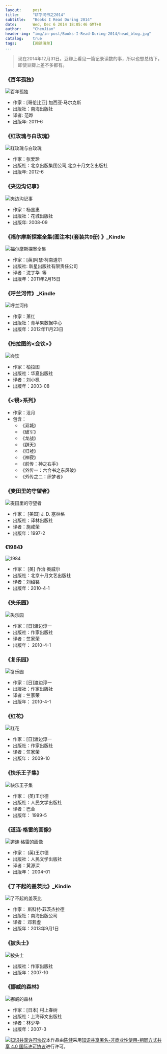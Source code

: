 ---layout:     posttitle:      "耕字问书之2014"subtitle:   "Books I Read During 2014"date:       Wed, Dec 6 2014 18:05:46 GMT+8author:     "ChenJian"header-img: "img/in-post/Books-I-Read-During-2014/head_blog.jpg"catalog:    truetags:       [阅读清单]...> 现在2014年12月31日。豆瓣上看见一篇记录读数的事，所以也想总结下，即使豆瓣上差不多都有。### 《百年孤独》![百年孤独](https://img3.doubanio.com/lpic/s6384944.jpg)- 作家：[哥伦比亚] 加西亚·马尔克斯 - 出版社：南海出版社- 译者: 范晔 - 出版年: 2011-6### 《红玫瑰与白玫瑰》![红玫瑰与白玫瑰](https://img3.doubanio.com/lpic/s10199551.jpg)- 作家：张爱玲- 出版社：北京出版集团公司,北京十月文艺出版社- 出版年: 2012-6### 《夹边沟记事》![夹边沟记事](https://img3.doubanio.com/lpic/s3455551.jpg) - 作家：杨显惠- 出版社：花城出版社- 出版年: 2008-09### 《福尔摩斯探案全集(图注本)(套装共9册) 》_Kindle![福尔摩斯探案全集](https://img3.doubanio.com/lpic/s9228525.jpg)- 作家：[英]阿瑟·柯南道尔 - 出版社: 新星出版社有限责任公司- 译者：沈丁华  等- 出版年：2011年2月15日### 《呼兰河传》_Kindle![呼兰河传](https://img1.doubanio.com/lpic/s24405567.jpg)- 作家：萧红- 出版社：青苹果数据中心- 出版年：2012年11月23日### 《柏拉图的<会饮>》![会饮](https://img1.doubanio.com/lpic/s1236859.jpg)- 作家：柏拉图- 出版社：华夏出版社- 译者：刘小枫- 出版年：2003-08### 《<镜>系列》- 作家：沧月- 包含：	- 《双城》	- 《破军》	- 《龙战》	- 《辟天》	- 《归墟》	- 《神寂》	- 《前传：神之右手》	- 《外传一：六合书之东风破》	- 《外传之二：织梦者》### 《麦田里的守望者》![麦田里的守望者](https://img3.doubanio.com/lpic/s2738366.jpg)- 作家： [美国] J. D. 塞林格- 出版社：译林出版社- 译者：施咸荣 - 出版年：1997-2### 《1984》![1984](https://img1.doubanio.com/lpic/s4371408.jpg)- 作家： [英] 乔治·奥威尔 - 出版社：北京十月文艺出版社- 译者：刘绍铭  - 出版年：2010-4-1### 《失乐园》![失乐园](https://img3.doubanio.com/lpic/s4525830.jpg)- 作家：[日]渡边淳一   - 出版社：作家出版社- 译者：竺家荣   - 出版年： 2010-4-1### 《复乐园》![复乐园](https://img3.doubanio.com/lpic/s6120413.jpg)- 作家：[日]渡边淳一   - 出版社：作家出版社- 译者：竺家荣   - 出版年： 2010-4-1### 《红花》![红花](https://img3.doubanio.com/lpic/s22701913.jpg)- 作家：[日]渡边淳一   - 出版社：作家出版社- 译者：竺家荣   - 出版年： 2009-10### 《快乐王子集》![快乐王子集](https://img1.doubanio.com/lpic/s9092627.jpg)- 作家： (英)王尔德    - 出版社：人民文学出版社- 译者：巴金  - 出版年： 1999-5### 《道连·格雷的画像》![道连·格雷的画像](https://img3.doubanio.com/lpic/s1111496.jpg)- 作家： (英)王尔德    - 出版社：人民文学出版社- 译者：黄源深  - 出版年： 2004-01### 《了不起的盖茨比》_Kindle![了不起的盖茨比](https://img3.doubanio.com/lpic/s6094172.jpg)- 作家： 斯科特·菲茨杰拉德- 出版社：南海出版公司- 译者： 邓若虚 - 出版年：2013年9月1日### 《披头士》![披头士](https://img3.doubanio.com/lpic/s5756941.jpg)- 出版社：作家出版社 - 出版年：2007-10### 《挪威的森林》![挪威的森林](https://img3.doubanio.com/lpic/s24577243.jpg)- 作家：[日本] 村上春树- 出版社：上海译文出版社- 译者：林少华 - 出版年：2007-3<a rel="license" href="http://creativecommons.org/licenses/by-nc-sa/4.0/"><img alt="知识共享许可协议" style="border-width:0" src="https://i.creativecommons.org/l/by-nc-sa/4.0/88x31.png" /></a>本作品由<a xmlns:cc="http://creativecommons.org/ns#" href="https://o-my-chenjian.com/2014/12/31/Books-I-Read-During-2014/" property="cc:attributionName" rel="cc:attributionURL">陈健</a>采用<a rel="license" href="http://creativecommons.org/licenses/by-nc-sa/4.0/">知识共享署名-非商业性使用-相同方式共享 4.0 国际许可协议</a>进行许可。